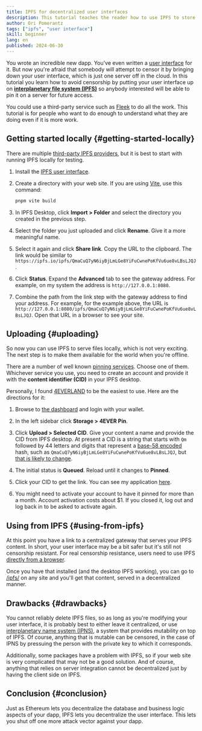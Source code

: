 ```yaml
---
title: IPFS for decentralized user interfaces
description: This tutorial teaches the reader how to use IPFS to store the user interface for a dapp. Although the application's data and business logic are decentralized, without a censorship resistant user interface users might lose access to it anyway.
author: Ori Pomerantz
tags: ["ipfs", "user interface"]
skill: beginner
lang: en
published: 2024-06-30
---
```


You wrote an incredible new dapp. You've even written a [user interface](/developers/tutorials/creating-a-wagmi-ui-for-your-contract/) for it. But now you're afraid that somebody will attempt to censor it by bringing down your user interface, which is just one server off in the cloud. In this tutorial you learn how to avoid censorship by putting your user interface up on **[interplanetary file system (IPFS)](https://ipfs.tech/developers/)** so anybody interested will be able to pin it on a server for future access.

You could use a third-party service such as [Fleek](https://docs.fleek.xyz/docs) to do all the work. This tutorial is for people who want to do enough to understand what they are doing even if it is more work.

## Getting started locally {#getting-started-locally}

There are multiple [third-party IPFS providers](https://docs.ipfs.tech/how-to/work-with-pinning-services/#use-a-third-party-pinning-service), but it is best to start with running IPFS locally for testing.

1. Install the [IPFS user interface](https://docs.ipfs.tech/install/ipfs-desktop/#install-instructions).

2. Create a directory with your web site. If you are using [Vite](https://vitejs.dev/), use this command:

   ```sh
   pnpm vite build
   ```

3. In IPFS Desktop, click **Import > Folder** and select the directory you created in the previous step.

4. Select the folder you just uploaded and click **Rename**. Give it a more meaningful name.

5. Select it again and click **Share link**. Copy the URL to the clipboard. The link would be similar to `https://ipfs.io/ipfs/QmaCuQ7yN6iyBjLmLGe8YiFuCwnePoKfVu6ue8vLBsLJQJ`.

6. Click **Status**. Expand the **Advanced** tab to see the gateway address. For example, on my system the address is `http://127.0.0.1:8080`.

7. Combine the path from the link step with the gateway address to find your address. For example, for the example above, the URL is `http://127.0.0.1:8080/ipfs/QmaCuQ7yN6iyBjLmLGe8YiFuCwnePoKfVu6ue8vLBsLJQJ`. Open that URL in a browser to see your site.

## Uploading {#uploading}

So now you can use IPFS to serve files locally, which is not very exciting. The next step is to make them available for the world when you're offline.

There are a number of well known [pinning services](https://docs.ipfs.tech/concepts/persistence/#pinning-services). Choose one of them. Whichever service you use, you need to create an account and provide it with the **content identifier (CID)** in your IPFS desktop.

Personally, I found [4EVERLAND](https://docs.4everland.org/storage/4ever-pin/guides) to be the easiest to use. Here are the directions for it:

1. Browse to [the dashboard](https://dashboard.4everland.org/overview) and login with your wallet.

2. In the left sidebar click **Storage > 4EVER Pin**.

3. Click **Upload > Selected CID**. Give your content a name and provide the CID from IPFS desktop. At present a CID is a string that starts with `Qm` followed by 44 letters and digits that represent a [base-58 encoded](https://medium.com/bootdotdev/base64-vs-base58-encoding-c25553ff4524) hash, such as `QmaCuQ7yN6iyBjLmLGe8YiFuCwnePoKfVu6ue8vLBsLJQJ`, but [that is likely to change](https://docs.ipfs.tech/concepts/content-addressing/#version-1-v1).

4. The initial status is **Queued**. Reload until it changes to **Pinned**.

5. Click your CID to get the link. You can see my application [here](https://bafybeifqka2odrne5b6l5guthqvbxu4pujko2i6rx2zslvr3qxs6u5o7im.ipfs.dweb.link/).

6. You might need to activate your account to have it pinned for more than a month. Account activation costs about $1. If you closed it, log out and log back in to be asked to activate again.

## Using from IPFS {#using-from-ipfs}

At this point you have a link to a centralized gateway that serves your IPFS content. In short, your user interface may be a bit safer but it's still not censorship resistant. For real censorship resistance, users need to use IPFS [directly from a browser](https://docs.ipfs.tech/install/ipfs-companion/#prerequisites).

Once you have that installed (and the desktop IPFS working), you can go to [/ipfs/<CID>](https://any.site/ipfs/bafybeifqka2odrne5b6l5guthqvbxu4pujko2i6rx2zslvr3qxs6u5o7im) on any site and you'll get that content, served in a decentralized manner.

## Drawbacks {#drawbacks}

You cannot reliably delete IPFS files, so as long as you're modifying your user interface, it is probably best to either leave it centralized, or use [interplanetary name system (IPNS)](https://docs.ipfs.tech/concepts/ipns/#mutability-in-ipfs), a system that provides mutability on top of IPFS. Of course, anything that is mutable can be censored, in the case of IPNS by pressuing the person with the private key to which it corresponds.

Additionally, some packages have a problem with IPFS, so if your web site is very complicated that may not be a good solution. And of course, anything that relies on server integration cannot be decentralized just by having the client side on IPFS.

## Conclusion {#conclusion}

Just as Ethereum lets you decentralize the database and business logic aspects of your dapp, IPFS lets you decentralize the user interface. This lets you shut off one more attack vector against your dapp.
